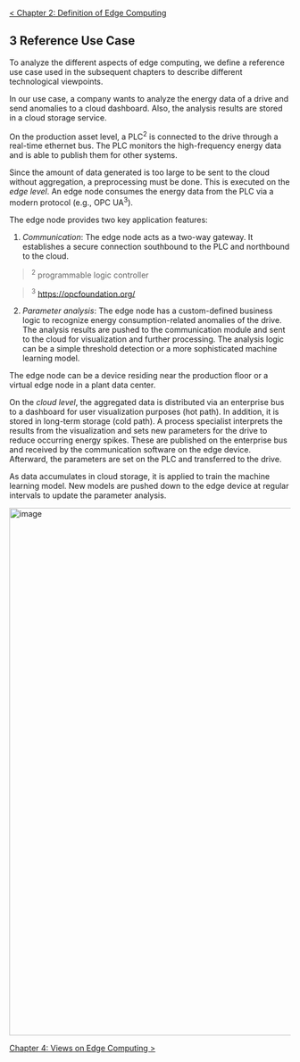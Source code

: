 [< Chapter 2: Definition of Edge Computing](02_Definition_of_Edge_Computing.md)

## 3 Reference Use Case
To analyze the different aspects of edge computing, we define a reference use case used in the subsequent chapters to describe different technological viewpoints.

In our use case, a company wants to analyze the energy data of a drive and send anomalies to a cloud dashboard. Also, the analysis results are stored in a cloud storage service.

On the production asset level, a PLC<sup>2</sup> is connected to the drive through a real-time ethernet bus. The PLC monitors the high-frequency energy data and is able to publish them for other systems.

Since the amount of data generated is too large to be sent to the cloud without aggregation, a preprocessing must be done. This is executed on the _edge level_. An edge node consumes the energy data from the PLC via a modern protocol (e.g., OPC UA<sup>3</sup>).

The edge node provides two key application features:

1. _Communication_: The edge node acts as a two-way gateway. It establishes a secure connection southbound to the PLC and northbound to the cloud.

> <sup>2</sup> programmable logic controller

> <sup>3</sup> https://opcfoundation.org/

2. _Parameter analysis_: The edge node has a custom-defined business logic to recognize energy consumption-related anomalies of the drive. The analysis results are pushed to the communication module and sent to the cloud for visualization and further processing. The analysis logic can be a simple threshold detection or a more sophisticated machine learning model.

The edge node can be a device residing near the production floor or a virtual edge node in a plant data center.

On the _cloud level_, the aggregated data is distributed via an enterprise bus to a dashboard for user visualization purposes (hot path). In addition, it is stored in long-term storage (cold path). A process specialist interprets the results from the visualization and sets new parameters for the drive to reduce occurring energy spikes. These are published on the enterprise bus and received by the communication software on the edge device. Afterward, the parameters are set on the PLC and transferred to the drive.

As data accumulates in cloud storage, it is applied to train the machine learning model. New models are pushed down to the edge device at regular intervals to update the parameter analysis.


<img width="946" alt="image" class="center" src="https://user-images.githubusercontent.com/3258579/124216694-a9ebd580-daab-11eb-9a62-ca7e88d4ed88.png">


[Chapter 4: Views on Edge Computing >](04_Views_on_Edge_Computing.md)